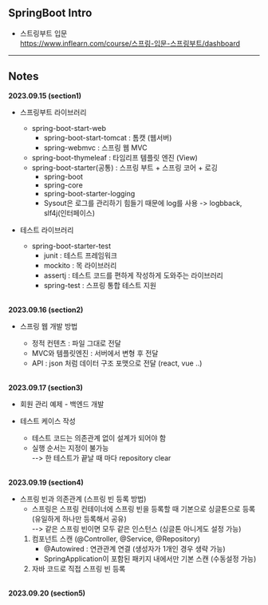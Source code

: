 <h2>SpringBoot Intro</h2>

* 스트링부트 입문<br>
https://www.inflearn.com/course/스프링-입문-스프링부트/dashboard

---

<h2>Notes</h2>
<b>2023.09.15 (section1)</b>

* 스프링부트 라이브러리
  * spring-boot-start-web
      - spring-boot-start-tomcat : 톰캣 (웹서버)  
      - spring-webmvc : 스프링 웹 MVC
  * spring-boot-thymeleaf : 타임리프 템플릿 엔진 (View)
  * spring-boot-starter(공통) : 스프링 부트 + 스프링 코어 + 로깅  
    - spring-boot
    - spring-core  
    - spring-boot-starter-logging  
    - Sysout은 로그를 관리하기 힘들기 때문에 log를 사용 -> logbback, slf4j(인터페이스)
  

* 테스트 라이브러리
  * spring-boot-starter-test
    - junit : 테스트 프레임워크
    - mockito : 목 라이브러리
    - assertj : 테스트 코드를 편하게 작성하게 도와주는 라이브러리
    - spring-test : 스프링 통합 테스트 지원

  <br>
<b>2023.09.16 (section2)</b>
* 스프링 웹 개발 방법 
  * 정적 컨텐츠 : 파일 그대로 전달
  * MVC와 템플릿엔진 : 서버에서 변형 후 전달
  * API : json 처럼 데이터 구조 포맷으로 전달 (react, vue ..)
 
  <br>
<b>2023.09.17 (section3)</b>

* 회원 관리 예제 - 백엔드 개발
* 테스트 케이스 작성
  * 테스트 코드는 의존관계 없이 설계가 되어야 함
  * 실행 순서는 지정이 불가능
  <br>--> 한 테스트가 끝날 때 마다 repository clear

  <br>
<b>2023.09.19 (section4)</b>
* 스프링 빈과 의존관계 (스프링 빈 등록 방법)
  * 스프링은 스프링 컨테이너에 스프링 빈을 등록할 때 기본으로 싱글톤으로 등록 (유일하게 하나만 등록해서 공유)
  <br>--> 같은 스프링 빈이면 모두 같은 인스턴스 (싱글톤 아니게도 설정 가능)
  1. 컴포넌트 스캔 (@Controller, @Service, @Repository)
     * @Autowired : 연관관계 연결 (생성자가 1개인 경우 생략 가능)
     * SpringApplication이 포함된 패키지 내에서만 기본 스캔 (수동설정 가능)
  2. 자바 코드로 직접 스프링 빈 등록

<br>
<b>2023.09.20 (section5)</b>